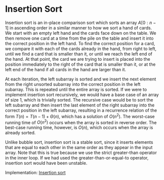# Insertion Sort

Insertion sort is an in-place comparison sort which sorts an array $A[0:n-1]$ in ascending order in a similar manner to how we sort a hand of cards. We start with an empty left hand and the cards face down on the table. We then remove one card at a time from the pile on the table and insert it into the correct position in the left hand. To find the correct position for a card, we compare it with each of the cards already in the hand, from right to left, until we find a card that is smaller than it, or until we reach the left end of the hand. At that point, the card we are trying to insert is placed into the position immediately to the right of the card that is smaller than it, or at the left end of the hand if all cards in the hand are larger than it.

At each iteration, the left subarray is sorted and we insert the next element from the right unsorted subarray into the correct position in the left subarray. This is repeated until the entire array is sorted. If we were to implement insertion sort recursively, we would have a base case of an array of size 1, which is trivially sorted. The recursive case would be to sort the left subarray and then insert the last element of the right subarray into the correct position in the left subarray, resulting in a recurrence relation of the form $T(n) = T(n-1) + \Theta(n)$, which has a solution of $O(n^2)$. The worst-case running time of $O(n^2)$ occurs when the array is sorted in reverse order. The best-case running time, however, is $O(n)$, which occurs when the array is already sorted.

Unlike bubble sort, insertion sort is a stable sort, since it inserts elements that are equal to each other in the same order as they appear in the input array. Note that this is true because we use the strict greater-than operator in the inner loop. If we had used the greater-than-or-equal-to operator, insertion sort would have been unstable.

Implementation: [Insertion sort](https://github.com/pl3onasm/CLRS/tree/main/algorithms/sorting/insertion-sort/insertionsort.c)
